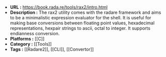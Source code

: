 - **URL :** https://book.rada.re/tools/rax2/intro.html
- **Description :** The rax2 utility comes with the radare framework and aims to be a minimalistic expression evaluator for the shell. It is useful for making base conversions between floating point values, hexadecimal representations, hexpair strings to ascii, octal to integer. It supports endianness conversion.
- **Platforms :** [[C]] 
- **Category :** [[Tools]]
- **Tags :** [[Radare2]], [[CLI]], [[Convertor]]